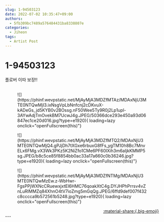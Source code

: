 ```yaml
---
slug: 1-94503123
date: 2022-07-02 10:35:47+09:00
authors:
  - 5fb309bc7489a576484431ba8338807e
categories:
  - Jiheon
tags:
  - Artist Post
---
```


# 1-94503123

<div class="post-container" markdown="1">
<div class="content-container md-sidebar__scrollwrap" markdown="1">

플로버 이따 보장!!<br><br>
<figure markdown="1">
![](https://phinf.wevpstatic.net/MjAyMjA3MDZfMTAz/MDAxNjU3MTE0NTQwMjI3.ixNsgVpLbNnfcnj2cDKvuX-kADeGs_jd5KYB0v2BOssg.nF50Wee5Ty9R0j2Lp1upl-3AYwAdjTmOvekBM7UcwJ4g.JPEG/50366dce293e450a93d06847ec1ce20d016.jpg?type=e1920){ loading=lazy onclick="openFullscreen(this)"}
</figure>

<figure markdown="1">
![](https://phinf.wevpstatic.net/MjAyMjA3MDZfMTQ2/MDAxNjU3MTE0NTQwMjQ4.gPJjDh7tXGxe6rbuxG8fFs_ygTM10h8Bc7MnvELx6FMg.vX3Wk3PKz5K2NiZfo1CMe6PF60IXih3m6aIjkKMMP5sg.JPEG/b8c5ce85f8854bb0ac33a17a660c0b36246.jpg?type=e1920){ loading=lazy onclick="openFullscreen(this)"}
</figure>

<figure markdown="1">
![](https://phinf.wevpstatic.net/MjAyMjA3MDZfNTMg/MDAxNjU3MTE0NTQwMzEw.z-WbHwr-FgsPPjWXNcCRuewxjxtEl6HMC76qoakXtC4g.DYJHPhPrrsv4vZnLuRIMMZq84XhnO4tV7ioZmg5mGqQg.JPEG/6ffd9def007f432c8cccca9b572561b5248.jpg?type=e1920){ loading=lazy onclick="openFullscreen(this)"}
</figure>


</div>
</div>

<div style="text-align: right;" markdown="1">
<a href="https://weverse.io/fromis9/artist/1-94503123" style="text-align: right;">:material-share:{.big-emoji}</a>
</div>
---
